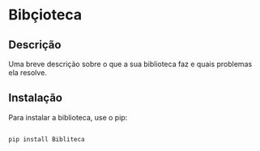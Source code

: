 # Bibçioteca

## Descrição

Uma breve descrição sobre o que a sua biblioteca faz e quais problemas ela resolve.

## Instalação

Para instalar a biblioteca, use o pip:

```bash

pip install Bibliteca